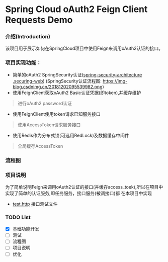 # Spring Cloud oAuth2 Feign Client Requests Demo

### 介绍(Introduction)   
该项目用于展示如何在SpringCloud项目中使用Feign来调用oAuth2认证的接口。  

### 项目实现功能：  
* 简单的oAuth2 SpringSecurity认证([spring-security-architecture](https://spring.io/guides/topicals/spring-security-architecture)
  ,[securing-web](https://spring.io/guides/gs/securing-web/))
  (SpringSecurity认证流程图: https://img-blog.csdnimg.cn/20181202095539982.png)
* 使用FeignClient获取oAuth2 Basic认证凭据(即token),并缓存维护
> 进行oAuth2 password认证 
* 使用FeignClient使用token请求已知服务接口
> 使用AccessToken请求服务接口
* 使用Redis作为分布式锁(可选用RedLock)及数据缓存中间件
> 全局缓存AccessToken

### 流程图

### 项目说明
为了简单说明Feign来调用oAuth2认证的接口(并缓存access_toek),所以在项目中实现了简单的认证服务,即任务服务，接口服务(被调接口)都
在本项目中实现
* [test.http](test.http) 接口测试文件

### TODO List  
* [x] 基础功能开发
* [ ] 测试
* [ ] 流程图
* [ ] 项目说明
* [ ] 优化
